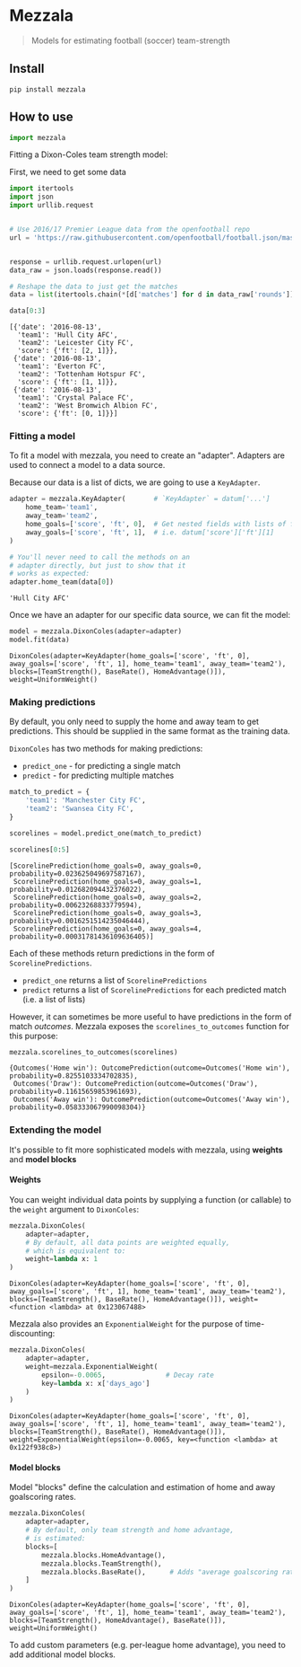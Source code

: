 # Mezzala
> Models for estimating football (soccer) team-strength


## Install

`pip install mezzala`

## How to use

```python
import mezzala
```

Fitting a Dixon-Coles team strength model:

First, we need to get some data

```python
import itertools
import json
import urllib.request


# Use 2016/17 Premier League data from the openfootball repo
url = 'https://raw.githubusercontent.com/openfootball/football.json/master/2016-17/en.1.json'


response = urllib.request.urlopen(url)
data_raw = json.loads(response.read())

# Reshape the data to just get the matches
data = list(itertools.chain(*[d['matches'] for d in data_raw['rounds']]))

data[0:3]
```




    [{'date': '2016-08-13',
      'team1': 'Hull City AFC',
      'team2': 'Leicester City FC',
      'score': {'ft': [2, 1]}},
     {'date': '2016-08-13',
      'team1': 'Everton FC',
      'team2': 'Tottenham Hotspur FC',
      'score': {'ft': [1, 1]}},
     {'date': '2016-08-13',
      'team1': 'Crystal Palace FC',
      'team2': 'West Bromwich Albion FC',
      'score': {'ft': [0, 1]}}]



### Fitting a model

To fit a model with mezzala, you need to create an "adapter". Adapters are used to connect a model to a data source.

Because our data is a list of dicts, we are going to use a `KeyAdapter`.

```python
adapter = mezzala.KeyAdapter(       # `KeyAdapter` = datum['...']
    home_team='team1',
    away_team='team2',
    home_goals=['score', 'ft', 0],  # Get nested fields with lists of fields
    away_goals=['score', 'ft', 1],  # i.e. datum['score']['ft'][1]
)

# You'll never need to call the methods on an 
# adapter directly, but just to show that it 
# works as expected:
adapter.home_team(data[0])
```




    'Hull City AFC'



Once we have an adapter for our specific data source, we can fit the model:

```python
model = mezzala.DixonColes(adapter=adapter)
model.fit(data)
```




    DixonColes(adapter=KeyAdapter(home_goals=['score', 'ft', 0], away_goals=['score', 'ft', 1], home_team='team1', away_team='team2'), blocks=[TeamStrength(), BaseRate(), HomeAdvantage()]), weight=UniformWeight()



### Making predictions

By default, you only need to supply the home and away team to get predictions. This should be supplied in the same format as the training data.

`DixonColes` has two methods for making predictions:

* `predict_one` - for predicting a single match
* `predict` - for predicting multiple matches

```python
match_to_predict = {
    'team1': 'Manchester City FC',
    'team2': 'Swansea City FC',
}

scorelines = model.predict_one(match_to_predict)

scorelines[0:5]
```




    [ScorelinePrediction(home_goals=0, away_goals=0, probability=0.023625049697587167),
     ScorelinePrediction(home_goals=0, away_goals=1, probability=0.012682094432376022),
     ScorelinePrediction(home_goals=0, away_goals=2, probability=0.00623268833779594),
     ScorelinePrediction(home_goals=0, away_goals=3, probability=0.0016251514235046444),
     ScorelinePrediction(home_goals=0, away_goals=4, probability=0.00031781436109636405)]



Each of these methods return predictions in the form of `ScorelinePredictions`. 

* `predict_one` returns a list of `ScorelinePredictions`
* `predict` returns a list of `ScorelinePredictions` for each predicted match (i.e. a list of lists)

However, it can sometimes be more useful to have predictions in the form of match _outcomes_. Mezzala exposes the `scorelines_to_outcomes` function for this purpose:

```python
mezzala.scorelines_to_outcomes(scorelines)
```




    {Outcomes('Home win'): OutcomePrediction(outcome=Outcomes('Home win'), probability=0.8255103334702835),
     Outcomes('Draw'): OutcomePrediction(outcome=Outcomes('Draw'), probability=0.11615659853961693),
     Outcomes('Away win'): OutcomePrediction(outcome=Outcomes('Away win'), probability=0.058333067990098304)}



### Extending the model

It's possible to fit more sophisticated models with mezzala, using **weights** and **model blocks**

#### Weights

You can weight individual data points by supplying a function (or callable) to the `weight` argument to `DixonColes`:

```python
mezzala.DixonColes(
    adapter=adapter,
    # By default, all data points are weighted equally,
    # which is equivalent to:
    weight=lambda x: 1
)
```




    DixonColes(adapter=KeyAdapter(home_goals=['score', 'ft', 0], away_goals=['score', 'ft', 1], home_team='team1', away_team='team2'), blocks=[TeamStrength(), BaseRate(), HomeAdvantage()]), weight=<function <lambda> at 0x123067488>



Mezzala also provides an `ExponentialWeight` for the purpose of time-discounting:

```python
mezzala.DixonColes(
    adapter=adapter,
    weight=mezzala.ExponentialWeight(
        epsilon=-0.0065,               # Decay rate
        key=lambda x: x['days_ago']
    )
)
```




    DixonColes(adapter=KeyAdapter(home_goals=['score', 'ft', 0], away_goals=['score', 'ft', 1], home_team='team1', away_team='team2'), blocks=[TeamStrength(), BaseRate(), HomeAdvantage()]), weight=ExponentialWeight(epsilon=-0.0065, key=<function <lambda> at 0x122f938c8>)



#### Model blocks

Model "blocks" define the calculation and estimation of home and away goalscoring rates.

```python
mezzala.DixonColes(
    adapter=adapter,
    # By default, only team strength and home advantage,
    # is estimated:
    blocks=[
        mezzala.blocks.HomeAdvantage(),
        mezzala.blocks.TeamStrength(),
        mezzala.blocks.BaseRate(),      # Adds "average goalscoring rate" as a distinct parameter
    ]
)
```




    DixonColes(adapter=KeyAdapter(home_goals=['score', 'ft', 0], away_goals=['score', 'ft', 1], home_team='team1', away_team='team2'), blocks=[TeamStrength(), HomeAdvantage(), BaseRate()]), weight=UniformWeight()



To add custom parameters (e.g. per-league home advantage), you need to add additional model blocks.
